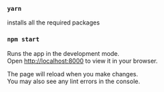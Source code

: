 ### `yarn`

installs all the required packages

### `npm start`

Runs the app in the development mode.\
Open [http://localhost:8000](http://localhost:3000) to view it in your browser.

The page will reload when you make changes.\
You may also see any lint errors in the console.
